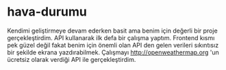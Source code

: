 # hava-durumu
Kendimi geliştirmeye devam ederken basit ama benim için değerli bir proje gerçekleştirdim. API kullanarak ilk defa bir çalışma yaptım. Frontend kısmı pek güzel değil fakat benim için önemli olan API den gelen verileri sıkıntısız bir şekilde ekrana yazdırabilmek. Çalışmayı http://openweathermap.org 'un ücretsiz olarak verdiği API ile gerçekleştirdim.
